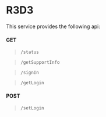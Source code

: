 # R3D3

This service provides the following api:

#### GET
> `/status`

> `/getSupportInfo`

> `/signIn`

> `/getLogin`

#### POST
> `/setLogin`
